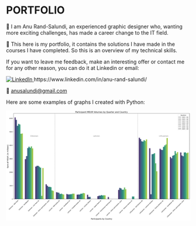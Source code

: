 # PORTFOLIO

👋 I am Anu Rand-Salundi, 
an experienced graphic designer who, wanting more exciting challenges, has made a career change to the IT field. 

💼 This here is my portfolio, it contains the solutions I have made in the courses I have completed. So this is an overview of my technical skills.

If you want to leave me feedback, make an interesting offer or contact me for any other reason, you can do it at Linkedin or email: 

  <a href="https://www.linkedin.com/in/anu-rand-salundi/">
    <img src="https://upload.wikimedia.org/wikipedia/commons/c/ca/LinkedIn_logo_initials.png" alt="LinkedIn" width="16">
  </a>  https://www.linkedin.com/in/anu-rand-salundi/

:email: anusalundi@gmail.com

Here are some examples of graphs I created with Python:

![Nasdaq Data Bar Plot table](https://github.com/anusalundi/portfolio/blob/main/Data%20Analysis/Nasdaq1.png)
